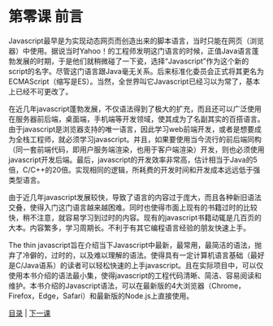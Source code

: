 # 第零课 前言
Javascript最早是为实现动态网页而创造出来的脚本语言，当时只能在网页（浏览器）中使用。据说当时Yahoo！的工程师发明这门语言的时候，正值Java语言蓬勃发展的时期，于是他们就稍微碰了一下瓷，选择“Javascript”作为这个新的script的名字。尽管这门语言跟Java毫无关系。后来标准化委员会正式将其更名为ECMAScript（缩写是ES）。当然，全世界叫它Javascript已经习以为常了，基本上已经不可更改了。

在近几年javascript蓬勃发展，不仅语法得到了极大的扩充，而且还可以广泛使用在服务器前后端，桌面端，手机端等开发领域，使其成为了名副其实的百搭语言。由于javascript是浏览器支持的唯一语言，因此学习web前端开发，或者是想要成为全栈工程师，就必须学习javascript。并且，如果要使用当今流行的前后端同构（同一套前端代码，即用户服务端渲染，也用于客户端渲染）开发，则也必须使用javascript开发后端。最后，javascript的开发效率非常高，估计相当于Java的5倍，C/C++的20倍。实现相同的逻辑，所耗费的开发时间和开发成本远远低于强类型语言。

由于近几年javascript发展较快，导致了语言的内容过于庞大，而且各种新旧语法交叠，使得入门这门语言越来越困难。同时也使得市面上现有的书籍过时的比较快，稍不注意，就容易学习到过时的内容。现有的javascript书籍动辄是几百页的大本。内容繁多，学习周期长。不利于有其它编程语言经验的朋友快速上手。

The thin javascript旨在介绍当下Javascript中最新，最常用，最简洁的语法，抛弃了冷僻的，过时的，以及难以理解的语法。使得具有一定计算机语言基础（最好是C/Java语系）的读者可以轻松快速的上手javascript。且在实际项目中，可以仅使用本书介绍的语法最小集，使得javascript的工程代码清晰、简洁、容易阅读和维护。本书介绍的Javascript语法，可以在最新版的4大浏览器（Chrome，Firefox，Edge，Safari）和最新版的Node.js上直接使用。

[目录](README.md) &#124; [下一课](lesson1.md)